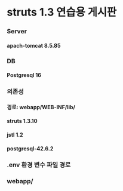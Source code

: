 <h1>struts 1.3 연습용 게시판</h1>

<h3>Server</h3>
<h4>apach-tomcat 8.5.85</h4>

<h3>DB</h3>
<h4>Postgresql 16</h4>

<h3>의존성</h3>
<h4>경로: webapp/WEB-INF/lib/</h4>
<h4>struts 1.3.10</h4>
<h4>jstl 1.2</h4>
<h4>postgresql-42.6.2</h4>

<h3>.env 환경 변수 파일 경로</h3>
<h3>webapp/</h3>
